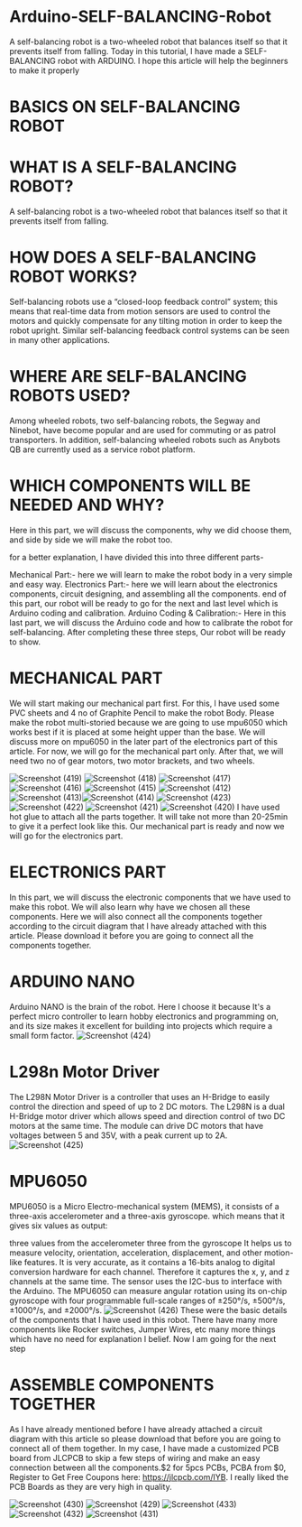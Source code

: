 # Arduino-SELF-BALANCING-Robot
A self-balancing robot is a two-wheeled robot that balances itself so that it prevents itself from falling.
Today in this tutorial, I have made a SELF-BALANCING robot with ARDUINO. I hope this article will help the beginners to make it properly

# BASICS ON SELF-BALANCING ROBOT

# WHAT IS A SELF-BALANCING ROBOT?

A self-balancing robot is a two-wheeled robot that balances itself so that it prevents itself from falling.


# HOW DOES A SELF-BALANCING ROBOT WORKS?

Self-balancing robots use a “closed-loop feedback control” system; this means that real-time data from motion sensors are used to control the motors and quickly compensate for any tilting motion in order to keep the robot upright. Similar self-balancing feedback control systems can be seen in many other applications.


# WHERE ARE SELF-BALANCING ROBOTS USED?

Among wheeled robots, two self-balancing robots, the Segway and Ninebot, have become popular and are used for commuting or as patrol transporters. In addition, self-balancing wheeled robots such as Anybots QB are currently used as a service robot platform.

# WHICH COMPONENTS WILL BE NEEDED AND WHY?
Here in this part, we will discuss the components, why we did choose them, and side by side we will make the robot too.

for a better explanation, I have divided this into three different parts-

Mechanical Part:- here we will learn to make the robot body in a very simple and easy way.
Electronics Part:- here we will learn about the electronics components, circuit designing, and assembling all the components. end of this part, our robot will be ready to go for the next and last level which is Arduino coding and calibration.
Arduino Coding & Calibration:- Here in this last part, we will discuss the Arduino code and how to calibrate the robot for self-balancing.
After completing these three steps, Our robot will be ready to show.


# MECHANICAL PART
We will start making our mechanical part first. For this, l have used some PVC sheets and 4 no of Graphite Pencil to make the robot Body. Please make the robot multi-storied because we are going to use mpu6050 which works best if it is placed at some height upper than the base. We will discuss more on mpu6050 in the later part of the electronics part of this article. For now, we will go for the mechanical part only.
After that, we will need two no of gear motors, two motor brackets, and two wheels.

![Screenshot (419)](https://user-images.githubusercontent.com/79990158/177102777-bbb919de-6894-4baf-9c2e-f0e78e408275.png)
![Screenshot (418)](https://user-images.githubusercontent.com/79990158/177102806-e1d22078-9932-4e08-ab00-d34d9b1b66d5.png)
![Screenshot (417)](https://user-images.githubusercontent.com/79990158/177102844-04f1e654-1218-4c55-b7ad-a0678f8a3972.png)
![Screenshot (416)](https://user-images.githubusercontent.com/79990158/177102874-a4904db4-e208-4af1-93db-aa20b2c7e9cb.png)
![Screenshot (415)](https://user-images.githubusercontent.com/79990158/177102900-63988e44-4490-4a70-b7af-031ef0c899ef.png)
![Screenshot (412)](https://user-images.githubusercontent.com/79990158/177102401-5878d365-d0e0-4adc-b15f-a2b7c8cbd727.png)
![Screenshot (413)](https://user-images.githubusercontent.com/79990158/177102488-a1b0150c-a1c8-48d9-8f4b-0aac9c02dfb2.png)![Screenshot (414)](https://user-images.githubusercontent.com/79990158/177102508-81d8b4c2-b07f-4f1e-a01c-df39bae834fb.png)
![Screenshot (423)](https://user-images.githubusercontent.com/79990158/177102617-e7010b40-5685-4b0d-862e-044528649573.png)
![Screenshot (422)](https://user-images.githubusercontent.com/79990158/177102671-7192a890-3b9a-47a1-9782-6fe9342b44c5.png)
![Screenshot (421)](https://user-images.githubusercontent.com/79990158/177102713-be49dd39-89f5-47aa-8fa3-b423778c90d5.png)
![Screenshot (420)](https://user-images.githubusercontent.com/79990158/177102750-acfb4f5b-440d-44a5-8510-3f93fa2cbbda.png)
I have used hot glue to attach all the parts together. It will take not more than 20-25min to give it a perfect look like this. Our mechanical part is ready and now we will go for the electronics part.

# ELECTRONICS PART
In this part, we will discuss the electronic components that we have used to make this robot. We will also learn why have we chosen all these components. Here we will also connect all the components together according to the circuit diagram that l have already attached with this article. Please download it before you are going to connect all the components together.

# ARDUINO NANO
Arduino NANO is the brain of the robot. Here l choose it because It's a perfect micro controller to learn hobby electronics and programming on, and its size makes it excellent for building into projects which require a small form factor.
![Screenshot (424)](https://user-images.githubusercontent.com/79990158/177104455-2ed18a86-782f-4de2-8f83-8eccd7ee5aa1.png)

# L298n Motor Driver
The L298N Motor Driver is a controller that uses an H-Bridge to easily control the direction and speed of up to 2 DC motors. The L298N is a dual H-Bridge motor driver which allows speed and direction control of two DC motors at the same time. The module can drive DC motors that have voltages between 5 and 35V, with a peak current up to 2A.
![Screenshot (425)](https://user-images.githubusercontent.com/79990158/177104642-9f81c4ff-835f-44ee-bd12-807132a3f13c.png)

# MPU6050
MPU6050 is a Micro Electro-mechanical system (MEMS), it consists of a three-axis accelerometer and a three-axis gyroscope. which means that it gives six values as output:

three values from the accelerometer
three from the gyroscope
It helps us to measure velocity, orientation, acceleration, displacement, and other motion-like features. It is very accurate, as it contains a 16-bits analog to digital conversion hardware for each channel. Therefore it captures the x, y, and z channels at the same time. The sensor uses the I2C-bus to interface with the Arduino. The MPU6050 can measure angular rotation using its on-chip gyroscope with four programmable full-scale ranges of ±250°/s, ±500°/s, ±1000°/s, and ±2000°/s.
![Screenshot (426)](https://user-images.githubusercontent.com/79990158/177104759-1fd7dfc1-af26-415a-98c0-d30fa543ac61.png)
These were the basic details of the components that I have used in this robot. There have many more components like Rocker switches, Jumper Wires, etc many more things which have no need for explanation l belief. Now l am going for the next step

# ASSEMBLE COMPONENTS TOGETHER
As I have already mentioned before I have already attached a circuit diagram with this article so please download that before you are going to connect all of them together. In my case, I have made a customized PCB board from JLCPCB to skip a few steps of wiring and make an easy connection between all the components.$2 for 5pcs PCBs, PCBA from $0, Register to Get Free Coupons here: https://jlcpcb.com/IYB. I really liked the PCB Boards as they are very high in quality.

![Screenshot (430)](https://user-images.githubusercontent.com/79990158/177105080-4c61d9e5-47ea-4595-a307-b72f0977727e.png)
![Screenshot (429)](https://user-images.githubusercontent.com/79990158/177105097-94ba7cd5-bbe7-4b80-8a3d-91d6b09151c1.png)
![Screenshot (433)](https://user-images.githubusercontent.com/79990158/177105110-2267228b-f55f-40e4-9ca1-870f1d8ec602.png)
![Screenshot (432)](https://user-images.githubusercontent.com/79990158/177105145-9355b4c9-2dfc-4825-ab93-5f0e8609d12b.png)
![Screenshot (431)](https://user-images.githubusercontent.com/79990158/177105158-b73796c8-48bb-4b26-b1fb-328485ed1583.png)

